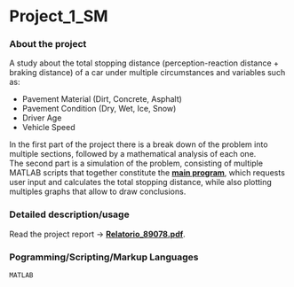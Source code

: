 # Project_1_SM

### About the project
A study about the total stopping distance (perception-reaction distance + braking distance) of a car under multiple circumstances and variables such as:
<ul>
  <li>Pavement Material (Dirt, Concrete, Asphalt)</li>
  <li>Pavement Condition (Dry, Wet, Ice, Snow)</li>
  <li>Driver Age</li>
  <li>Vehicle Speed</li> 
</ul>

In the first part of the project there is a break down of the problem into multiple sections, followed by a mathematical analysis of each one.<br>
The second part is a simulation of the problem, consisting of multiple MATLAB scripts that together constitute the [**main program**](Principal.m), which requests user input and calculates the total stopping distance, while also plotting multiples graphs that allow to draw conclusions.

### Detailed description/usage
Read the project report -> [**Relatorio_89078.pdf**](Relatorio_89078.pdf).

### Pogramming/Scripting/Markup Languages 
`MATLAB`
